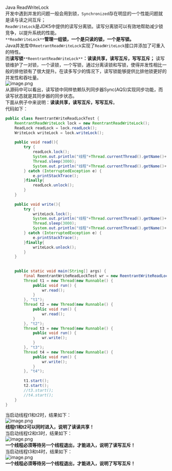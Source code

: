 Java ReadWriteLock<br />开发中遇到并发的问题一般会用到锁，`Synchronized`存在明显的一个性能问题就是读与读之间互斥；<br />`ReadWriteLock`是JDK5中提供的读写分离锁。读写分离锁可以有效地帮助减少锁竞争，以提升系统的性能。<br />`**ReadWriteLock**`**管理一组锁，一个是只读的锁，一个是写锁。**<br />Java并发库中`ReetrantReadWriteLock`实现了`ReadWriteLock`接口并添加了可重入的特性。<br />而**读写锁**`**ReentrantReadWriteLock**`**：读读共享，读写互斥，写写互斥；** 读写锁维护了一对锁，一个读锁，一个写锁，通过分离读锁和写锁，使得并发性相比一般的排他锁有了很大提升。在读多写少的情况下，读写锁能够提供比排他锁更好的并发性和吞吐量。<br />![image.png](https://cdn.nlark.com/yuque/0/2021/png/396745/1634443237843-fb96601f-6dcc-4976-9311-fa08c3263de5.png#clientId=ua732dd6f-3fa8-4&from=paste&height=293&id=ucb8ec13c&originHeight=880&originWidth=2818&originalType=binary&ratio=1&size=247041&status=done&style=shadow&taskId=ufddaa6bf-567e-4062-875a-afb98ad3410&width=939.3333333333334)<br />从源码中可以看出，读写锁中同样依赖队列同步器Sync(AQS)实现同步功能，而读写状态就是其同步器的同步状态。<br />下面从例子中来说明：**读读共享，读写互斥，写写互斥**。<br />代码如下：
```java
public class ReentrantWriteReadLockTest {
    ReentrantReadWriteLock lock = new ReentrantReadWriteLock();
    ReadLock readLock = lock.readLock();
    WriteLock writeLock = lock.writeLock();
    
    public void read(){
        try {
            readLock.lock();
            System.out.println("线程"+Thread.currentThread().getName()+"进入。。。");
            Thread.sleep(3000);
            System.out.println("线程"+Thread.currentThread().getName()+"退出。。。");
        } catch (InterruptedException e) {
            e.printStackTrace();
        }finally{
            readLock.unlock();
        }
    }
    
    public void write(){
        try {
            writeLock.lock();
            System.out.println("线程"+Thread.currentThread().getName()+"进入。。。");
            Thread.sleep(3000);
            System.out.println("线程"+Thread.currentThread().getName()+"退出。。。");
        } catch (InterruptedException e) {
            e.printStackTrace();
        }finally{
            writeLock.unlock();
        }
    }
    
 
    public static void main(String[] args) {
        final ReentrantWriteReadLockTest wr = new ReentrantWriteReadLockTest();
        Thread t1 = new Thread(new Runnable() {
            public void run() {
                wr.read();
            }
        }, "t1");
        Thread t2 = new Thread(new Runnable() {
            public void run() {
                wr.read();
            }
        }, "t2");
        Thread t3 = new Thread(new Runnable() {
            public void run() {
                wr.write();
            }
        }, "t3");
        Thread t4 = new Thread(new Runnable() {
            public void run() {
                wr.write();
            }
        }, "t4");
        
        t1.start();
        t2.start();
        //t3.start();
        //t4.start();
    }
}
```
当启动线程t1和t2时，结果如下：<br />![image.png](https://cdn.nlark.com/yuque/0/2021/png/396745/1634449639986-d9b7b4da-f6c9-4df3-a5c1-dcbf40e0035d.png#clientId=u29f47825-d529-4&from=paste&height=241&id=u25c2df2f&originHeight=724&originWidth=1946&originalType=binary&ratio=1&size=111366&status=done&style=shadow&taskId=ub7d652f0-0a4c-49b8-b03c-8dd1d8761d0&width=648.6666666666666)<br />**线程t1和t2可以同时进入，说明了读读共享！**<br />当启动线程t2和t3时，结果如下：<br />![image.png](https://cdn.nlark.com/yuque/0/2021/png/396745/1634449692504-200c7f4e-16e7-4b13-aed6-abdd127394d8.png#clientId=u29f47825-d529-4&from=paste&height=239&id=ude66052c&originHeight=717&originWidth=2027&originalType=binary&ratio=1&size=113843&status=done&style=shadow&taskId=u83c6be7d-c94f-457a-9968-cdf9bb9da85&width=675.6666666666666)<br />**一个线程必须等待另一个线程退出，才能进入，说明了读写互斥！**<br />当启动线程t3和t4时，结果如下：<br />![image.png](https://cdn.nlark.com/yuque/0/2021/png/396745/1634449729499-870a7c99-3d2b-4392-8f90-1f3b2eeca1e7.png#clientId=u29f47825-d529-4&from=paste&height=252&id=u6ee5d256&originHeight=755&originWidth=2023&originalType=binary&ratio=1&size=114346&status=done&style=shadow&taskId=u6533b277-3799-4bb1-9f8c-69d6693de6f&width=674.3333333333334)<br />**一个线程必须等待另一个线程退出，才能进入，说明了写写互斥！**
